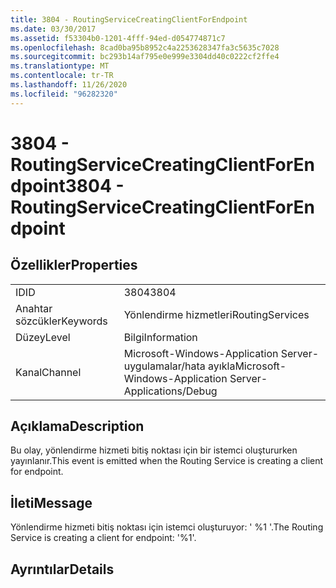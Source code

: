 ```yaml
---
title: 3804 - RoutingServiceCreatingClientForEndpoint
ms.date: 03/30/2017
ms.assetid: f53304b0-1201-4fff-94ed-d054774871c7
ms.openlocfilehash: 8cad0ba95b8952c4a2253628347fa3c5635c7028
ms.sourcegitcommit: bc293b14af795e0e999e3304dd40c0222cf2ffe4
ms.translationtype: MT
ms.contentlocale: tr-TR
ms.lasthandoff: 11/26/2020
ms.locfileid: "96282320"
---
```

# <a name="3804---routingservicecreatingclientforendpoint"></a><span data-ttu-id="54090-102">3804 - RoutingServiceCreatingClientForEndpoint</span><span class="sxs-lookup"><span data-stu-id="54090-102">3804 - RoutingServiceCreatingClientForEndpoint</span></span>

## <a name="properties"></a><span data-ttu-id="54090-103">Özellikler</span><span class="sxs-lookup"><span data-stu-id="54090-103">Properties</span></span>  
  
|||  
|-|-|  
|<span data-ttu-id="54090-104">ID</span><span class="sxs-lookup"><span data-stu-id="54090-104">ID</span></span>|<span data-ttu-id="54090-105">3804</span><span class="sxs-lookup"><span data-stu-id="54090-105">3804</span></span>|  
|<span data-ttu-id="54090-106">Anahtar sözcükler</span><span class="sxs-lookup"><span data-stu-id="54090-106">Keywords</span></span>|<span data-ttu-id="54090-107">Yönlendirme hizmetleri</span><span class="sxs-lookup"><span data-stu-id="54090-107">RoutingServices</span></span>|  
|<span data-ttu-id="54090-108">Düzey</span><span class="sxs-lookup"><span data-stu-id="54090-108">Level</span></span>|<span data-ttu-id="54090-109">Bilgi</span><span class="sxs-lookup"><span data-stu-id="54090-109">Information</span></span>|  
|<span data-ttu-id="54090-110">Kanal</span><span class="sxs-lookup"><span data-stu-id="54090-110">Channel</span></span>|<span data-ttu-id="54090-111">Microsoft-Windows-Application Server-uygulamalar/hata ayıkla</span><span class="sxs-lookup"><span data-stu-id="54090-111">Microsoft-Windows-Application Server-Applications/Debug</span></span>|  
  
## <a name="description"></a><span data-ttu-id="54090-112">Açıklama</span><span class="sxs-lookup"><span data-stu-id="54090-112">Description</span></span>  

 <span data-ttu-id="54090-113">Bu olay, yönlendirme hizmeti bitiş noktası için bir istemci oluştururken yayınlanır.</span><span class="sxs-lookup"><span data-stu-id="54090-113">This event is emitted when the Routing Service is creating a client for endpoint.</span></span>  
  
## <a name="message"></a><span data-ttu-id="54090-114">İleti</span><span class="sxs-lookup"><span data-stu-id="54090-114">Message</span></span>  

 <span data-ttu-id="54090-115">Yönlendirme hizmeti bitiş noktası için istemci oluşturuyor: ' %1 '.</span><span class="sxs-lookup"><span data-stu-id="54090-115">The Routing Service is creating a client for endpoint: '%1'.</span></span>  
  
## <a name="details"></a><span data-ttu-id="54090-116">Ayrıntılar</span><span class="sxs-lookup"><span data-stu-id="54090-116">Details</span></span>
